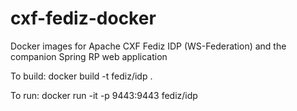 # cxf-fediz-docker
Docker images for Apache CXF Fediz IDP (WS-Federation) and the companion Spring RP web application


To build: docker build -t fediz/idp .

To run: docker run -it -p 9443:9443 fediz/idp